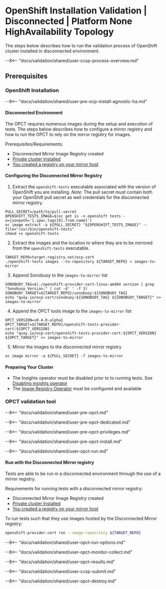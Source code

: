 # OpenShift Installation Validation | Disconnected | Platform None HighAvailability Topology

The steps below describes how to run the validation process of OpenShift cluster installed
in disconnected environment.

--8<-- "docs/validation/shared/user-ccsp-process-overview.md"

## Prerequisites

### OpenShift Installation

--8<-- "docs/validation/shared/user-pre-ocp-install-agnostic-ha.md"

#### Disconnected Environment <a name="disconnected-env-setup"></a>

The OPCT requires numerous images during the setup and execution of tests.
The steps below describes how to configure a mirror registry and how to run the
OPCT to rely on the mirror registry for images.

Prerequisites/Requirements:

- Disconnected Mirror Image Registry created
- [Private cluster Installed](https://docs.openshift.com/container-platform/latest/installing/installing_bare_metal/installing-restricted-networks-bare-metal.html)
- [You created a registry on your mirror host](https://docs.openshift.com/container-platform/latest/installing/disconnected_install/installing-mirroring-installation-images.html#installing-mirroring-installation-images)

#### Configuring the Disconnected Mirror Registry

1. Extract the `openshift-tests` executable associated with the version of OpenShift you are installing.
_Note:_ The pull secret must contain both your OpenShift pull secret as well credentials for the disconnected
mirror registry.
~~~
PULL_SECRET=/path/to/pull-secret
OPENSHIFT_TESTS_IMAGE=$(oc get is -n openshift tests -o=jsonpath='{.spec.tags[0].from.name}')
oc image extract -a ${PULL_SECRET} "${OPENSHIFT_TESTS_IMAGE}" --file="/usr/bin/openshift-tests"
chmod +x openshift-tests
~~~

2. Extract the images and the location to where they are to be mirrored from the `openshift-tests` executable.  

~~~
TARGET_REPO=target-registry.net/ocp-cert
./openshift-tests images --to-repository ${TARGET_REPO} > images-to-mirror
~~~

3. Append Sonobuoy to the `images-to-mirror` list
~~~
SONOBUOY_TAG=$(./openshift-provider-cert-linux-amd64 version | grep "Sonobuoy Version:" | cut -d' ' -f 3)
SONOBUOY_TARGET=${TARGET_REPO}/sonobuoy:${SONOBUOY_TAG}
echo "quay.io/ocp-cert/sonobuoy:${SONOBUOY_TAG} ${SONOBUOY_TARGET}" >> images-to-mirror
~~~

4. Append the OPCT tools image to the `images-to-mirror` list

~~~
OPCT_VERSION=v0.4.0-alpha1
OPCT_TARGET=${TARGET_REPO}/openshift-tests-provider-cert:${OPCT_VERSION}
echo "quay.io/ocp-cert/openshift-tests-provider-cert:${OPCT_VERSION} ${OPCT_TARGET}" >> images-to-mirror
~~~

5. Mirror the images to the disconnected mirror registry

~~~
oc image mirror -a ${PULL_SECRET} -f images-to-mirror
~~~


#### Preparing Your Cluster

- The Insights operator must be disabled prior to to running tests.  See [Disabling insights operator](https://docs.openshift.com/container-platform/latest/support/remote_health_monitoring/opting-out-of-remote-health-reporting.html)
- The [Image Registry Operator](https://docs.openshift.com/container-platform/latest/registry/index.html) must be configured and available


### OPCT validation tool

--8<-- "docs/validation/shared/user-pre-opct.md"

--8<-- "docs/validation/shared/user-pre-opct-dedicated.md"

--8<-- "docs/validation/shared/user-pre-opct-privileges.md"

--8<-- "docs/validation/shared/user-pre-opct-install.md"

<!-- Running validation tests -->

--8<-- "docs/validation/shared/user-opct-run.md"

#### Run with the Disconnected Mirror registry<a name="usage-run-disconnected"></a>

Tests are able to be run in a disconnected environment through the use of a mirror registry.

Requirements for running tests with a disconnected mirror registry:

- Disconnected Mirror Image Registry created
- [Private cluster Installed](https://docs.openshift.com/container-platform/latest/installing/installing_bare_metal/installing-restricted-networks-bare-metal.html)
- [You created a registry on your mirror host](https://docs.openshift.com/container-platform/latest/installing/disconnected_install/installing-mirroring-installation-images.html#installing-mirroring-installation-images)


To run tests such that they use images hosted by the Disconnected Mirror registry:

~~~sh
openshift-provider-cert run --image-repository ${TARGET_REPO}
~~~


--8<-- "docs/validation/shared/user-opct-run-options.md"

--8<-- "docs/validation/shared/user-opct-monitor-collect.md"

<!-- Reading results validation tests -->

--8<-- "docs/validation/shared/user-opct-results.md"

<!-- ccsp submit -->

--8<-- "docs/validation/shared/user-ccsp-submit.md"

<!-- Destroy validation process -->

--8<-- "docs/validation/shared/user-opct-destroy.md"